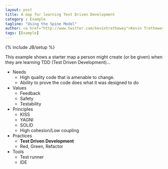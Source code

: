 ```yaml
---
layout: post
title: A map for learning Test Driven Development
category : Example
tagline: "Using the Spine Model"
author: <a href="http://www.twitter.com/kevintrethewey">Kevin Trethewey</a>
tags: [Example]
---
```

{% include JB/setup %}

This example shows a starter map a person might create (or be given) when they are learning TDD (Test Driven Development)...

* Needs
  * High quality code that is amenable to change.
  * Ability to prove the code does what it was designed to do
* Values
  * Feedback
  * Safety
  * Testability
* Principles
  * KISS
  * YAGNI
  * SOLID
  * High cohesion/Low coupling
* Practices
  * **Test Driven Development**
  * Red, Green, Refactor
* Tools
  * Test runner
  * IDE